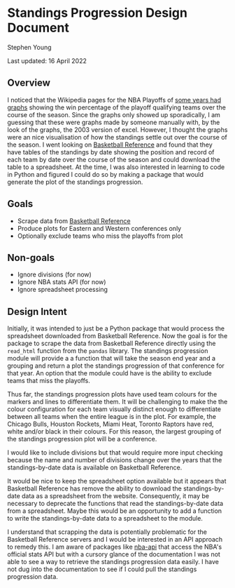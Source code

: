 # Standings Progression Design Document

Stephen Young

Last updated: 16 April 2022

## Overview

I noticed that the Wikipedia pages for the NBA Playoffs of [some years had
graphs](https://en.wikipedia.org/wiki/2010_NBA_playoffs) showing the win
percentage of the playoff qualifying teams over the course of the season.
Since the graphs only showed up sporadically, I am guessing that these were
graphs made by someone manually with, by the look of the graphs, the 2003
version of excel. However, I thought the graphs were an nice visualisation of
how the standings settle out over the course of the season. I went looking on
[Basketball Reference][bballref] and found that
they have tables of the standings by date showing the position and record of
each team by date over the course of the season and could download the table
to a spreadsheet. At the time, I was also interested in learning to code in
Python and figured I could do so by making a package that would generate the
plot of the standings progression.

## Goals

- Scrape data from [Basketball Reference][bballref]
- Produce plots for Eastern and Western conferences only
- Optionally exclude teams who miss the playoffs from plot

## Non-goals

- Ignore divisions (for now)
- Ignore NBA stats API (for now)
- Ignore spreadsheet processing

## Design Intent

Initially, it was intended to just be a Python package that would process the
spreadsheet downloaded from Basketball Reference. Now the goal is for the
package to scrape the data from Basketball Reference directly using the
`read_html` function from the `pandas` library. The standings progression
module will provide a a function that will take the season end year and a
grouping and return a plot the standings progression of that conference for
that year. An option that the module could have is the ability to exclude
teams that miss the playoffs.

Thus far, the standings progression plots have used team colours for the
markers and lines to differentiate them. It will be challenging to make the
the colour configuration for each team visually distinct enough to
differentiate between all teams when the entire league is in the plot. For
example, the Chicago Bulls, Houston Rockets, Miami Heat, Toronto Raptors have
red, white and/or black in their colours. For this reason, the largest
grouping of the standings progression plot will be a conference.

I would like to include divisions but that would require more input checking
because the name and number of divisions change over the years that the
standings-by-date data is available on Basketball Reference.

It would be nice to keep the spreadsheet option available but it appears that
Basketball Reference has remove the ability to download the standings-by-date
data as a spreadsheet from the website. Consequently, it may be necessary to
deprecate the functions that read the standings-by-date data from a
spreadsheet. Maybe this would be an opportunity to add a function to write the
standings-by-date data to a spreadsheet to the module.

I understand that scrapping the data is potentially problematic for the
Basketball Reference servers and I would be interested in an API approach to
remedy this.  I am aware of packages like
[nba-api](https://pypi.org/project/nba-api/) that access the NBA's official
stats API but with a cursory glance of the documentation I was not able to see a
way to retrieve the standings progression data easily. I have not dug into the
documentation to see if I could pull the standings progression data.

[bballref]: https://www.basketball-reference.com/